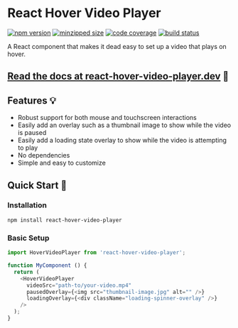 # React Hover Video Player

[![npm version](https://badgen.net/npm/v/react-hover-video-player)](https://www.npmjs.com/package/react-hover-video-player)
[![minzipped size](https://badgen.net/bundlephobia/minzip/react-hover-video-player)](https://bundlephobia.com/result?p=react-hover-video-player)
[![code coverage](https://codecov.io/gh/Gyanreyer/react-hover-video-player/branch/master/graph/badge.svg)](https://codecov.io/gh/Gyanreyer/react-hover-video-player)
[![build status](https://travis-ci.com/Gyanreyer/react-hover-video-player.svg?branch=master)](https://travis-ci.com/github/Gyanreyer/react-hover-video-player)

A React component that makes it dead easy to set up a video that plays on hover.

## [Read the docs at react-hover-video-player.dev](https://react-hover-video-player.dev/) 📖

## Features 💡
- Robust support for both mouse and touchscreen interactions
- Easily add an overlay such as a thumbnail image to show while the video is paused
- Easily add a loading state overlay to show while the video is attempting to play
- No dependencies
- Simple and easy to customize


## Quick Start 🏃
### Installation
`npm install react-hover-video-player`

### Basic Setup
```javascript
import HoverVideoPlayer from 'react-hover-video-player';

function MyComponent () {
  return (
    <HoverVideoPlayer
      videoSrc="path-to/your-video.mp4"
      pausedOverlay={<img src="thumbnail-image.jpg" alt="" />}
      loadingOverlay={<div className="loading-spinner-overlay" />}
    />
  );
}
```